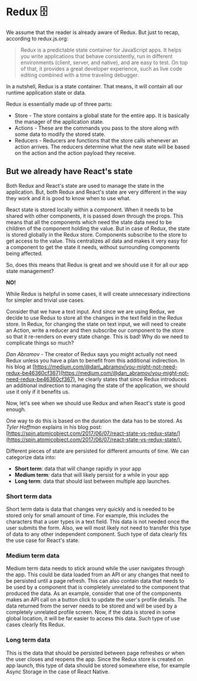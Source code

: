 # Redux 🗄

We assume that the reader is already aware of Redux. But just to recap, according to redux.js.org:

> Redux is a predictable state container for JavaScript apps. It helps you write applications that behave consistently, run in different environments \(client, server, and native\), and are easy to test. On top of that, it provides a great developer experience, such as live code editing combined with a time traveling debugger.

In a nutshell, Redux is a state container. That means, it will contain all our runtime application state or data.

Redux is essentially made up of three parts:

* Store - The store contains a global state for the entire app. It is basically the manager of the application state.
* Actions - These are the commands you pass to the store along with some data to modify the stored state.
* Reducers - Reducers are functions that the store calls whenever an action arrives. The reducers determine what the new state will be based on the action and the action payload they receive.

## But we already have React's state

Both Redux and React's state are used to manage the state in the application. But, both Redux and React's state are very different in the way they work and it is good to know when to use what.

React state is stored locally within a component. When it needs to be shared with other components, it is passed down through the props. This means that all the components which need the state data need to be children of the component holding the value. But in case of Redux, the state is stored globally in the Redux store. Components subscribe to the store to get access to the value. This centralizes all data and makes it very easy for a component to get the state it needs, without surrounding components being affected.

So, does this means that Redux is great and we should use it for all our app state management?

**NO!**

While Redux is helpful in some cases, it will create unnecessary indirections for simpler and trivial use cases.

Consider that we have a text input. And since we are using Redux, we decide to use Redux to store all the changes in the text field in the Redux store. In Redux, for changing the state on text input, we will need to create an Action, write a reducer and then subscribe our component to the store so that it re-renders on every state change. This is bad! Why do we need to complicate things so much?

_Dan Abramov_ - The creator of Redux says you might actually not need Redux unless you have a plan to benefit from this additional indirection. In his blog at [https://medium.com/@dan\_abramov/you-might-not-need-redux-be46360cf367](https://medium.com/@dan_abramov/you-might-not-need-redux-be46360cf367), he clearly states that since Redux introduces an additional indirection to managing the state of the application, we should use it only if it benefits us.

Now, let's see when we should use Redux and when React's state is good enough.

One way to do this is based on the duration the data has to be stored. As _Tyler Hoffman_ explains in his blog post: [https://spin.atomicobject.com/2017/06/07/react-state-vs-redux-state/](https://spin.atomicobject.com/2017/06/07/react-state-vs-redux-state/),

Different pieces of state are persisted for different amounts of time. We can categorize data into:

* **Short term**: data that will change rapidly in your app
* **Medium term**: data that will likely persist for a while in your app
* **Long term**: data that should last between multiple app launches.

### Short term data

Short term data is data that changes very quickly and is needed to be stored only for small amount of time. For example, this includes the characters that a user types in a text field. This data is not needed once the user submits the form. Also, we will most likely not need to transfer this type of data to any other independent component. Such type of data clearly fits the use case for React's state.

### Medium term data

Medium term data needs to stick around while the user navigates through the app. This could be data loaded from an API or any changes that need to be persisted until a page refresh. This can also contain data that needs to be used by a component that is completely unrelated to the component that produced the data. As an example, consider that one of the components makes an API call on a button click to update the user's profile details. The data returned from the server needs to be stored and will be used by a completely unrelated profile screen. Now, if the data is stored in some global location, it will be far easier to access this data. Such type of use cases clearly fits Redux.

### Long term data

This is the data that should be persisted between page refreshes or when the user closes and reopens the app. Since the Redux store is created on app launch, this type of data should be stored somewhere else, for example Async Storage in the case of React Native.

